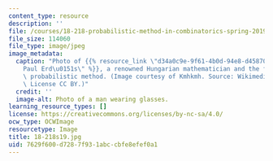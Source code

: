 ```yaml
---
content_type: resource
description: ''
file: /courses/18-218-probabilistic-method-in-combinatorics-spring-2019/7629f600d7287f931abccbfe8efef0a1_18-218s19.jpg
file_size: 114060
file_type: image/jpeg
image_metadata:
  caption: "Photo of {{% resource_link \"d34a0c9e-9f61-4b0d-94e8-d4587075ced3\" \"\
    Paul Erd\u0151s\" %}}, a renowned Hungarian mathematician and the founder of the\
    \ probabilistic method. (Image courtesy of Kmhkmh. Source: Wikimedia Commons.\
    \ License CC BY.)"
  credit: ''
  image-alt: Photo of a man wearing glasses.
learning_resource_types: []
license: https://creativecommons.org/licenses/by-nc-sa/4.0/
ocw_type: OCWImage
resourcetype: Image
title: 18-218s19.jpg
uid: 7629f600-d728-7f93-1abc-cbfe8efef0a1
---
```

